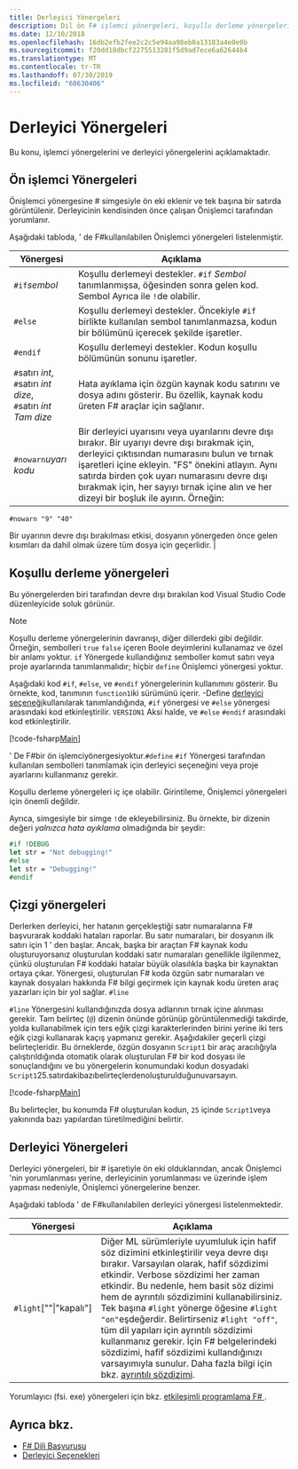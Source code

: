 ```yaml
---
title: Derleyici Yönergeleri
description: Dil ön F# işlemci yönergeleri, koşullu derleme yönergeleri, hat yönergeleri ve derleyici yönergeleri hakkında bilgi edinin.
ms.date: 12/10/2018
ms.openlocfilehash: 16db2efb2fee2c2c5e94aa98eb0a13183a4e0e0b
ms.sourcegitcommit: f20dd18dbcf2275513281f5d9ad7ece6a62644b4
ms.translationtype: MT
ms.contentlocale: tr-TR
ms.lasthandoff: 07/30/2019
ms.locfileid: "68630406"
---
```

# <a name="compiler-directives"></a>Derleyici Yönergeleri

Bu konu, işlemci yönergelerini ve derleyici yönergelerini açıklamaktadır.

## <a name="preprocessor-directives"></a>Ön işlemci Yönergeleri

Önişlemci yönergesine # simgesiyle ön eki eklenir ve tek başına bir satırda görüntülenir. Derleyicinin kendisinden önce çalışan Önişlemci tarafından yorumlanır.

Aşağıdaki tabloda, ' de F#kullanılabilen Önişlemci yönergeleri listelenmiştir.

|Yönergesi|Açıklama|
|---------|-----------|
|`#if`*sembol*|Koşullu derlemeyi destekler. `#if` *Sembol* tanımlanmışsa, öğesinden sonra gelen kod. Sembol Ayrıca ile `!`de olabilir.|
|`#else`|Koşullu derlemeyi destekler. Öncekiyle `#if` birlikte kullanılan sembol tanımlanmazsa, kodun bir bölümünü içerecek şekilde işaretler.|
|`#endif`|Koşullu derlemeyi destekler. Kodun koşullu bölümünün sonunu işaretler.|
|`#`satırı *int*,<br/>`#`satırı *int* *dize*,<br/>`#`satırı *int* *Tam dize*|Hata ayıklama için özgün kaynak kodu satırını ve dosya adını gösterir. Bu özellik, kaynak kodu üreten F# araçlar için sağlanır.|
|`#nowarn`*uyarı kodu*|Bir derleyici uyarısını veya uyarılarını devre dışı bırakır. Bir uyarıyı devre dışı bırakmak için, derleyici çıktısından numarasını bulun ve tırnak işaretleri içine ekleyin. "FS" önekini atlayın. Aynı satırda birden çok uyarı numarasını devre dışı bırakmak için, her sayıyı tırnak içine alın ve her dizeyi bir boşluk ile ayırın. Örneğin:

`#nowarn "9" "40"`

Bir uyarının devre dışı bırakılması etkisi, dosyanın yönergeden önce gelen kısımları da dahil olmak üzere tüm dosya için geçerlidir. |

## <a name="conditional-compilation-directives"></a>Koşullu derleme yönergeleri

Bu yönergelerden biri tarafından devre dışı bırakılan kod Visual Studio Code düzenleyicide soluk görünür.

> [!NOTE]
> Koşullu derleme yönergelerinin davranışı, diğer dillerdeki gibi değildir. Örneğin, sembolleri `true` `false` içeren Boole deyimlerini kullanamaz ve özel bir anlamı yoktur. `if` Yönergede kullandığınız semboller komut satırı veya proje ayarlarında tanımlanmalıdır; hiçbir `define` Önişlemci yönergesi yoktur.

Aşağıdaki kod `#if`, `#else`, ve `#endif` yönergelerinin kullanımını gösterir. Bu örnekte, kod, tanımının `function1`iki sürümünü içerir. -Define [derleyici seçeneği](https://msdn.microsoft.com/library/434394ae-0d4a-459c-a684-bffede519a04)kullanılarak tanımlandığında, `#if` yönergesi ve `#else` yönergesi arasındaki kod etkinleştirilir. `VERSION1` Aksi halde, ve `#else` `#endif` arasındaki kod etkinleştirilir.

[!code-fsharp[Main](~/samples/snippets/fsharp/lang-ref-2/snippet7301.fs)]

' De F#bir ön işlemciyönergesiyoktur.`#define` `#if` Yönergesi tarafından kullanılan sembolleri tanımlamak için derleyici seçeneğini veya proje ayarlarını kullanmanız gerekir.

Koşullu derleme yönergeleri iç içe olabilir. Girintileme, Önişlemci yönergeleri için önemli değildir.

Ayrıca, simgesiyle bir simge `!`de ekleyebilirsiniz. Bu örnekte, bir dizenin değeri _yalnızca hata ayıklama_ olmadığında bir şeydir:

```fsharp
#if !DEBUG
let str = "Not debugging!"
#else
let str = "Debugging!"
#endif
```

## <a name="line-directives"></a>Çizgi yönergeleri

Derlerken derleyici, her hatanın gerçekleştiği satır numaralarına F# başvurarak koddaki hataları raporlar. Bu satır numaraları, bir dosyanın ilk satırı için 1 ' den başlar. Ancak, başka bir araçtan F# kaynak kodu oluşturuyorsanız oluşturulan koddaki satır numaraları genellikle ilgilenmez, çünkü oluşturulan F# koddaki hatalar büyük olasılıkla başka bir kaynaktan ortaya çıkar. Yönergesi, oluşturulan F# koda özgün satır numaraları ve kaynak dosyaları hakkında F# bilgi geçirmek için kaynak kodu üreten araç yazarları için bir yol sağlar. `#line`

`#line` Yönergesini kullandığınızda dosya adlarının tırnak içine alınması gerekir. Tam belirteç (`@`) dizenin önünde görünüp görüntülenmediği takdirde, yolda kullanabilmek için ters eğik çizgi karakterlerinden birini yerine iki ters eğik çizgi kullanarak kaçış yapmanız gerekir. Aşağıdakiler geçerli çizgi belirteçleridir. Bu örneklerde, özgün dosyanın `Script1` bir araç aracılığıyla çalıştırıldığında otomatik olarak oluşturulan F# bir kod dosyası ile sonuçlandığını ve bu yönergelerin konumundaki kodun dosyadaki `Script1`25.satırdakibazıbelirteçlerdenoluşturulduğunuvarsayın.

[!code-fsharp[Main](~/samples/snippets/fsharp/lang-ref-2/snippet7303.fs)]

Bu belirteçler, bu konumda F# oluşturulan kodun, `25` içinde `Script1`veya yakınında bazı yapılardan türetilmediğini belirtir.

## <a name="compiler-directives"></a>Derleyici Yönergeleri

Derleyici yönergeleri, bir # işaretiyle ön eki olduklarından, ancak Önişlemci 'nin yorumlanması yerine, derleyicinin yorumlanması ve üzerinde işlem yapması nedeniyle, Önişlemci yönergelerine benzer.

Aşağıdaki tabloda ' de F#kullanılabilen derleyici yönergesi listelenmektedir.

|Yönergesi|Açıklama|
|---------|-----------|
|`#light`[""&#124;"kapalı"]|Diğer ML sürümleriyle uyumluluk için hafif söz dizimini etkinleştirilir veya devre dışı bırakır. Varsayılan olarak, hafif sözdizimi etkindir. Verbose sözdizimi her zaman etkindir. Bu nedenle, hem basit söz dizimi hem de ayrıntılı sözdizimini kullanabilirsiniz. Tek başına `#light` yönerge öğesine `#light "on"`eşdeğerdir. Belirtirseniz `#light "off"`, tüm dil yapıları için ayrıntılı sözdizimi kullanmanız gerekir. İçin F# belgelerindeki sözdizimi, hafif sözdizimi kullandığınızı varsayımıyla sunulur. Daha fazla bilgi için bkz. [ayrıntılı sözdizimi](verbose-syntax.md).|

Yorumlayıcı (fsi. exe) yönergeleri için bkz. [etkileşimli programlama F# ](../tutorials/fsharp-interactive/index.md).

## <a name="see-also"></a>Ayrıca bkz.

- [F# Dili Başvurusu](index.md)
- [Derleyici Seçenekleri](compiler-options.md)
